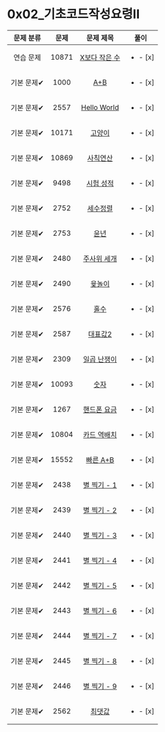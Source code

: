 # 0x02_기초코드작성요령II
| 문제 분류 | 문제 | 문제 제목 | 풀이 |
| :--: | :--: | :--: | :--: |
| 연습 문제 | 10871 | [X보다 작은 수](https://www.acmicpc.net/problem/10871) | <ul><li>- [x] </li></ul> |
| 기본 문제✔ | 1000 | [A+B](https://www.acmicpc.net/problem/1000) | <ul><li>- [x] </li></ul> |
| 기본 문제✔ | 2557 | [Hello World](https://www.acmicpc.net/problem/2557) | <ul><li>- [x] </li></ul> |
| 기본 문제✔ | 10171 | [고양이](https://www.acmicpc.net/problem/10171) | <ul><li>- [x] </li></ul> |
| 기본 문제✔ | 10869 | [사칙연산](https://www.acmicpc.net/problem/10869) | <ul><li>- [x] </li></ul> |
| 기본 문제✔ | 9498 | [시험 성적](https://www.acmicpc.net/problem/9498) | <ul><li>- [x] </li></ul> |
| 기본 문제✔ | 2752 | [세수정렬](https://www.acmicpc.net/problem/2752) | <ul><li>- [x] </li></ul> |
| 기본 문제✔ | 2753 | [윤년](https://www.acmicpc.net/problem/2753) | <ul><li>- [x] </li></ul> |
| 기본 문제✔ | 2480 | [주사위 세개](https://www.acmicpc.net/problem/2480) | <ul><li>- [x] </li></ul> |
| 기본 문제✔ | 2490 | [윷놀이](https://www.acmicpc.net/problem/2490) | <ul><li>- [x] </li></ul> |
| 기본 문제✔ | 2576 | [홀수](https://www.acmicpc.net/problem/2576) | <ul><li>- [x] </li></ul> |
| 기본 문제✔ | 2587 | [대표값2](https://www.acmicpc.net/problem/2587) | <ul><li>- [x] </li></ul> |
| 기본 문제✔ | 2309 | [일곱 난쟁이](https://www.acmicpc.net/problem/2309) | <ul><li>- [x] </li></ul> |
| 기본 문제✔ | 10093 | [숫자](https://www.acmicpc.net/problem/10093) | <ul><li>- [x] </li></ul> |
| 기본 문제✔ | 1267 | [핸드폰 요금](https://www.acmicpc.net/problem/1267) | <ul><li>- [x] </li></ul> |
| 기본 문제✔ | 10804 | [카드 역배치](https://www.acmicpc.net/problem/10804) | <ul><li>- [x] </li></ul> |
| 기본 문제✔ | 15552 | [빠른 A+B](https://www.acmicpc.net/problem/15552) | <ul><li>- [x] </li></ul> |
| 기본 문제✔ | 2438 | [별 찍기 - 1](https://www.acmicpc.net/problem/2438) | <ul><li>- [x] </li></ul> |
| 기본 문제✔ | 2439 | [별 찍기 - 2](https://www.acmicpc.net/problem/2439) | <ul><li>- [x] </li></ul> |
| 기본 문제✔ | 2440 | [별 찍기 - 3](https://www.acmicpc.net/problem/2440) | <ul><li>- [x] </li></ul> |
| 기본 문제✔ | 2441 | [별 찍기 - 4](https://www.acmicpc.net/problem/2441) | <ul><li>- [x] </li></ul> |
| 기본 문제✔ | 2442 | [별 찍기 - 5](https://www.acmicpc.net/problem/2442) | <ul><li>- [x] </li></ul> |
| 기본 문제✔ | 2443 | [별 찍기 - 6](https://www.acmicpc.net/problem/2443) | <ul><li>- [x] </li></ul> |
| 기본 문제✔ | 2444 | [별 찍기 - 7](https://www.acmicpc.net/problem/2444) | <ul><li>- [x] </li></ul> |
| 기본 문제✔ | 2445 | [별 찍기 - 8](https://www.acmicpc.net/problem/2445) | <ul><li>- [x] </li></ul> |
| 기본 문제✔ | 2446 | [별 찍기 - 9](https://www.acmicpc.net/problem/2446) | <ul><li>- [x] </li></ul> |
| 기본 문제✔ | 2562 | [최댓값](https://www.acmicpc.net/problem/2562) | <ul><li>- [x] </li></ul> |
